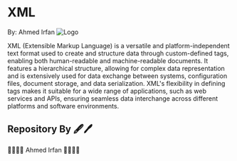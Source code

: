 
# XML
By: Ahmed Irfan
![Logo](https://upload.wikimedia.org/wikipedia/commons/thumb/c/c0/XML_icon.svg/2560px-XML_icon.svg.png)


XML (Extensible Markup Language) is a versatile and platform-independent text format used to create and structure data through custom-defined tags, enabling both human-readable and machine-readable documents. It features a hierarchical structure, allowing for complex data representation and is extensively used for data exchange between systems, configuration files, document storage, and data serialization. XML's flexibility in defining tags makes it suitable for a wide range of applications, such as web services and APIs, ensuring seamless data interchange across different platforms and software environments.


## Repository By 🖋️🖊️
🐱‍💻🐱‍💻 Ahmed Irfan 🐱‍💻🐱‍💻

